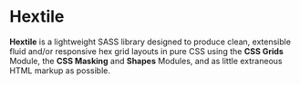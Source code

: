 Hextile
=======

**Hextile** is a lightweight SASS library designed to produce clean, extensible fluid and/or responsive hex grid layouts in pure CSS using the **CSS Grids** Module, the **CSS Masking** and **Shapes** Modules, and as little extraneous HTML markup as possible.